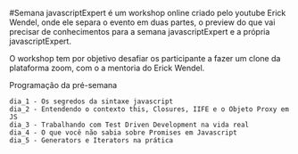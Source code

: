 #Semana javascriptExpert é um workshop online criado pelo youtube Erick Wendel, onde ele separa o evento em duas partes, o preview do que vai precisar de conhecimentos para a semana javascriptExpert e a própria javascriptExpert.

O workshop tem por objetivo desafiar os participante a fazer um clone da plataforma zoom, com o a mentoria do Erick Wendel. 

Programação da pré-semana

    dia_1 - Os segredos da sintaxe javascript
    dia_2 - Entendendo o contexto this, Closures, IIFE e o Objeto Proxy em JS
    dia_3 - Trabalhando com Test Driven Development na vida real
    dia_4 - O que você não sabia sobre Promises em Javascript
    dia_5 - Generators e Iterators na prática